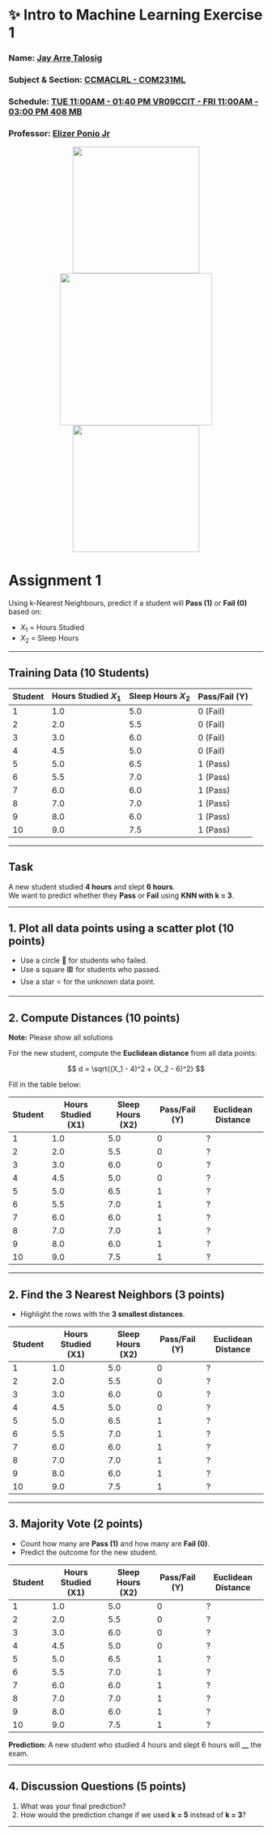 # ✨ Intro to Machine Learning Exercise 1

### Name: [Jay Arre Talosig](https://www.youtube.com/watch?v=-er2ruCgzjg&list=RDfFqxDrmQLnQ&index=4)  
### Subject & Section: [CCMACLRL - COM231ML](https://www.youtube.com/watch?v=fFqxDrmQLnQ&list=RDfFqxDrmQLnQ&start_radio=1)
### Schedule: [TUE 11:00AM - 01:40 PM VR09CCIT - FRI 11:00AM - 03:00 PM 408 MB](https://www.youtube.com/watch?v=dL7Vn7hJDAk&list=RDdL7Vn7hJDAk&start_radio=1)
### Professor: [Elizer Ponio Jr](https://github.com/robitussin/)     

<!-- 🤖 Machine Learning 🤖 -->
<div align="center">
<img src="https://media.giphy.com/media/v1.Y2lkPWVjZjA1ZTQ3N3lpMjVqNnE3dWh4Mzk0cnF4N2RhcWJudmxvc3RqMW0waHFiN3R5MCZlcD12MV9zdGlja2Vyc19zZWFyY2gmY3Q9cw/jY1r8EHyk4Ye9KUOUb/giphy.gif" width="250">
<img src="https://media.giphy.com/media/v1.Y2lkPWVjZjA1ZTQ3b3pjaDIydDdpZXBnZWRxMWVuOWMyeDV1dHU0c3N5N243eDcyaWVkZCZlcD12MV9zdGlja2Vyc19zZWFyY2gmY3Q9cw/rYchHXYdIDp3Qpt3IK/giphy.gif" width="300">
<img src="https://media.giphy.com/media/v1.Y2lkPWVjZjA1ZTQ3N3lpMjVqNnE3dWh4Mzk0cnF4N2RhcWJudmxvc3RqMW0waHFiN3R5MCZlcD12MV9zdGlja2Vyc19zZWFyY2gmY3Q9cw/jY1r8EHyk4Ye9KUOUb/giphy.gif" width="250">
</div>


# Assignment 1

Using k-Nearest Neighbours, predict if a student will **Pass (1)** or **Fail (0)** based on:

- $X_1$ = Hours Studied
- $X_2$ = Sleep Hours

---

## Training Data (10 Students)

| Student | Hours Studied $X_1$ | Sleep Hours $X_2$ | Pass/Fail (Y) |
| ------- | ------------------- | ----------------- | ------------- |
| 1       | 1.0                 | 5.0               | 0 (Fail)      |
| 2       | 2.0                 | 5.5               | 0 (Fail)      |
| 3       | 3.0                 | 6.0               | 0 (Fail)      |
| 4       | 4.5                 | 5.0               | 0 (Fail)      |
| 5       | 5.0                 | 6.5               | 1 (Pass)      |
| 6       | 5.5                 | 7.0               | 1 (Pass)      |
| 7       | 6.0                 | 6.0               | 1 (Pass)      |
| 8       | 7.0                 | 7.0               | 1 (Pass)      |
| 9       | 8.0                 | 6.0               | 1 (Pass)      |
| 10      | 9.0                 | 7.5               | 1 (Pass)      |

---

## Task

A new student studied **4 hours** and slept **6 hours**.  
We want to predict whether they **Pass** or **Fail** using **KNN with k = 3**.

---

## 1. Plot all data points using a scatter plot (10 points)

- Use a circle 🔵 for students who failed.
- Use a square 🟥 for students who passed.
- Use a star ⭐ for the unknown data point.

---

## 2. Compute Distances (10 points)

**Note:** Please show all solutions

For the new student, compute the **Euclidean distance** from all data points:

$$
d = \sqrt{(X_1 - 4)^2 + (X_2 - 6)^2}
$$

Fill in the table below:

| Student | Hours Studied (X1) | Sleep Hours (X2) | Pass/Fail (Y) | Euclidean Distance |
| ------- | ------------------ | ---------------- | ------------- | ------------------ |
| 1       | 1.0                | 5.0              | 0             | ?                  |
| 2       | 2.0                | 5.5              | 0             | ?                  |
| 3       | 3.0                | 6.0              | 0             | ?                  |
| 4       | 4.5                | 5.0              | 0             | ?                  |
| 5       | 5.0                | 6.5              | 1             | ?                  |
| 6       | 5.5                | 7.0              | 1             | ?                  |
| 7       | 6.0                | 6.0              | 1             | ?                  |
| 8       | 7.0                | 7.0              | 1             | ?                  |
| 9       | 8.0                | 6.0              | 1             | ?                  |
| 10      | 9.0                | 7.5              | 1             | ?                  |

---

## 2. Find the 3 Nearest Neighbors (3 points)

- Highlight the rows with the **3 smallest distances**.

| Student | Hours Studied (X1) | Sleep Hours (X2) | Pass/Fail (Y) | Euclidean Distance |
| ------- | ------------------ | ---------------- | ------------- | ------------------ |
| 1       | 1.0                | 5.0              | 0             | ?                  |
| 2       | 2.0                | 5.5              | 0             | ?                  |
| 3       | 3.0                | 6.0              | 0             | ?                  |
| 4       | 4.5                | 5.0              | 0             | ?                  |
| 5       | 5.0                | 6.5              | 1             | ?                  |
| 6       | 5.5                | 7.0              | 1             | ?                  |
| 7       | 6.0                | 6.0              | 1             | ?                  |
| 8       | 7.0                | 7.0              | 1             | ?                  |
| 9       | 8.0                | 6.0              | 1             | ?                  |
| 10      | 9.0                | 7.5              | 1             | ?                  |

---

## 3. Majority Vote (2 points)

- Count how many are **Pass (1)** and how many are **Fail (0)**.
- Predict the outcome for the new student.

| Student | Hours Studied (X1) | Sleep Hours (X2) | Pass/Fail (Y) | Euclidean Distance |
| ------- | ------------------ | ---------------- | ------------- | ------------------ |
| 1       | 1.0                | 5.0              | 0             | ?                  |
| 2       | 2.0                | 5.5              | 0             | ?                  |
| 3       | 3.0                | 6.0              | 0             | ?                  |
| 4       | 4.5                | 5.0              | 0             | ?                  |
| 5       | 5.0                | 6.5              | 1             | ?                  |
| 6       | 5.5                | 7.0              | 1             | ?                  |
| 7       | 6.0                | 6.0              | 1             | ?                  |
| 8       | 7.0                | 7.0              | 1             | ?                  |
| 9       | 8.0                | 6.0              | 1             | ?                  |
| 10      | 9.0                | 7.5              | 1             | ?                  |

**Prediction:** A new student who studied 4 hours and slept 6 hours will **\_\_** the exam.

---

## 4. Discussion Questions (5 points)

1. What was your final prediction?
2. How would the prediction change if we used **k = 5** instead of **k = 3**?

---

